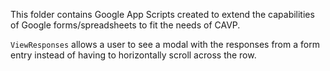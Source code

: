 This folder contains Google App Scripts created to extend the capabilities of Google forms/spreadsheets to fit the needs of CAVP.

`ViewResponses` allows a user to see a modal with the responses from a form entry instead of having to horizontally scroll across the row.